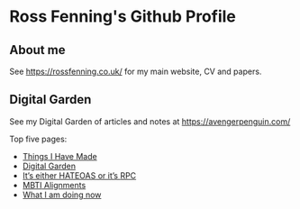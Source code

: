 # Ross Fenning's Github Profile

## About me

See https://rossfenning.co.uk/ for my main website, CV and papers.

## Digital Garden

See my Digital Garden of articles and notes at https://avengerpenguin.com/

Top five pages:

<ul>

<li><a href="https://avengerpenguin.com/things-i-have-made/">Things I Have Made</a></li>

<li><a href="https://avengerpenguin.com/digital-garden/">Digital Garden</a></li>

<li><a href="https://avengerpenguin.com/hateoas-or-rpc/">It’s either <span class="caps">HATEOAS</span> or it’s <span class="caps">RPC</span></a></li>

<li><a href="https://avengerpenguin.com/mbti-alignments/"><span class="caps">MBTI</span> Alignments</a></li>

<li><a href="https://avengerpenguin.com/now/">What I am doing now</a></li>

</ul>

